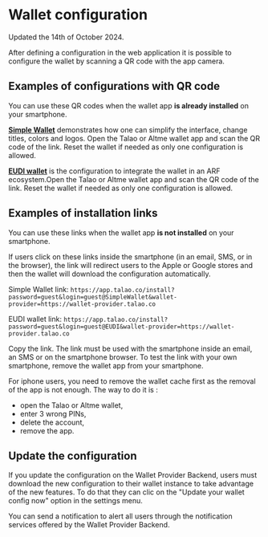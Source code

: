 # Wallet configuration

Updated the 14th of October 2024.

After defining a configuration in the web application it is possible to configure the wallet by scanning a QR code with the app camera.

## Examples of configurations with QR code

You can use these QR codes when the wallet app **is already installed** on your smartphone.

[**Simple Wallet**](https://wallet-provider.talao.co/configuration/webpage?login=guest@SimpleWallet&password=guest&wallet-provider=https://wallet-provider.talao.co) demonstrates how one can simplify the interface, change titles, colors and logos. Open the Talao or Altme wallet app and scan the QR code of the link. Reset the wallet if needed as only one configuration is allowed.

[**EUDI wallet**](https://wallet-provider.talao.co/configuration/webpage?login=guest@EUDI&password=guest&wallet-provider=https://wallet-provider.talao.co) is the configuration to integrate the wallet in an ARF ecosystem.Open the Talao or Altme wallet app and scan the QR code of the link. Reset the wallet if needed as only one configuration is allowed.

## Examples of installation links

You can use these links when the wallet app **is not installed** on your smartphone.

If users click on these links inside the smartphone (in an email, SMS, or in the browser), the link will redirect users to the Apple or Google stores and then the wallet will download the configuration automatically.

Simple Wallet link: `https://app.talao.co/install?password=guest&login=guest@SimpleWallet&wallet-provider=https://wallet-provider.talao.co`

EUDI wallet link: `https://app.talao.co/install?password=guest&login=guest@EUDI&wallet-provider=https://wallet-provider.talao.co`

Copy the link. The link must be used with the smartphone inside an email, an SMS or on the smartphone browser. To test the link with your own smartphone, remove the wallet app from your smartphone.

For iphone users, you need to remove the wallet cache first as the removal of the app is not enough. The way to do it is :

- open the Talao or Altme wallet,
- enter 3 wrong PINs,
- delete the account,
- remove the app.

## Update the configuration

If you update the configuration on the Wallet Provider Backend, users must download the new configuration to their wallet instance to take advantage of the new features. To do that they can clic on the "Update your wallet config now" option in the settings menu.

You can send a notification to alert all users through the notification services offered by the Wallet Provider Backend.




